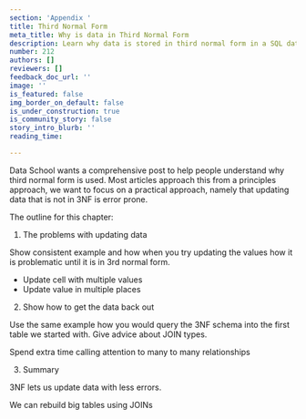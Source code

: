 ```yaml
---
section: 'Appendix '
title: Third Normal Form
meta_title: Why is data in Third Normal Form
description: Learn why data is stored in third normal form in a SQL database
number: 212
authors: []
reviewers: []
feedback_doc_url: ''
image: ''
is_featured: false
img_border_on_default: false
is_under_construction: true
is_community_story: false
story_intro_blurb: ''
reading_time: 

---
```

Data School wants a comprehensive post to help people understand why third normal form is used. Most articles approach this from a principles approach, we want to focus on a practical approach, namely that updating data that is not in 3NF is error prone.

The outline for this chapter:

1) The problems with updating data

Show consistent example and how when you try updating the values how it is problematic until it is in 3rd normal form.

* Update cell with multiple values
* Update value in multiple places

2) Show how to get the data back out

Use the same example how you would query the 3NF schema into the first table we started with. Give advice about JOIN types.

Spend extra time calling attention to many to many relationships

3) Summary

3NF lets us update data with less errors.

We can rebuild big tables using JOINs